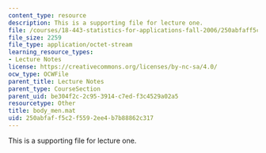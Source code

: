 ```yaml
---
content_type: resource
description: This is a supporting file for lecture one.
file: /courses/18-443-statistics-for-applications-fall-2006/250abfaff5c2f5592ee4b7b88862c317_body_men.mat
file_size: 2259
file_type: application/octet-stream
learning_resource_types:
- Lecture Notes
license: https://creativecommons.org/licenses/by-nc-sa/4.0/
ocw_type: OCWFile
parent_title: Lecture Notes
parent_type: CourseSection
parent_uid: be304f2c-2c95-3914-c7ed-f3c4529a02a5
resourcetype: Other
title: body_men.mat
uid: 250abfaf-f5c2-f559-2ee4-b7b88862c317
---
```

This is a supporting file for lecture one.